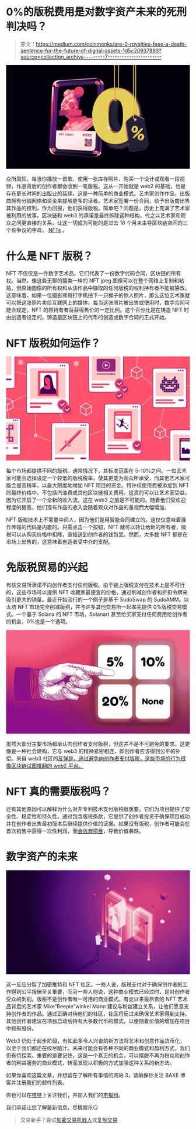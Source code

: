 # 0%的版税费用是对数字资产未来的死刑判决吗？

> 原文：<https://medium.com/coinmonks/are-0-royalties-fees-a-death-sentence-for-the-future-of-digital-assets-1d5c20937893?source=collection_archive---------7----------------------->

![](img/e4e69549b6bf1eb66cf36f6df7974b2b.png)

众所周知，每当你播放一首歌、使用一张库存照片、购买一个设计或观看一段视频，作品背后的创作者都会收到一笔版税。这从一开始就是 web2 的基础，也是存在更长时间的出版业的延续。这是一种简单的商业模式。艺术家创作作品，出版商拥有分销网络和资金来接触更多的读者。艺术家签署一份合同，给予出版商出售其作品的权利，作为回报，他们获得版税。简单吧？问题是，历史上充满了艺术家被利用的故事。区块链和 web3 的承诺是最终拆除这种结构，代之以艺术家和观众之间更直接的关系。让这一切成为可能的是过去 18 个月来主导区块链空间的三个有争议的字母， [NFTs](/block-magnates/utility-nfts-are-nfts-more-than-just-jpegs-36c06f1c90d) 。

# 什么是 NFT 版税？

NFT 不仅仅是一件数字艺术品。它们代表了一份数字代码合同，区块链的所有权。当然，像这些无聊的猿类一样的 NFT jpeg 图像可以在整个网络上复制和粘贴，但原始图像的所有权和从该作品中赚取的任何版税的权利持有者不能被篡改。这意味着，如果一位摄影师用打字机拍下一只猴子的惊人照片，那么这位艺术家就可以把这张照片卖给互联网上的媒体。每当这张照片被出售或使用时，数字合同可能会规定，NFT 的原持有者将获得售价的一定比例。这个百分比是在铸造 NFT 时由创造者设定的。铸造是区块链上的代币的创造或数字合同的正式开始。

# NFT 版税如何运作？

![](img/ddc5f4c0b07dcbc966d18f77a371b4de.png)

每个市场都提供不同的版税。通常情况下，其标准范围在 5-10%之间。一位艺术家可能会选择设定一个较低的版税税率，使其更能为观众所承受，而其他艺术家可能会提高税率，以最大限度地增加 NFT 项目的资金。特许权使用费被添加到 NFT 的最终价格中，不包括汽油费或其他区块链相关费用。这真的可以让艺术家受益，因为它开启了一个全新的收入流，这在 web3 之前是不可能的。随着他们受欢迎程度的提高，他们现有作品的收入会随着观众对作品的重视而大幅增加。

NFT 版税技术上不需要中间人，因为他们是用智能合同建立的。这仅仅意味着操作传输的代码是内置的。只需点击一个按钮，NFT 就可以转让给新的所有者，版税可以从购买价格中扣除，直接送到创作者的钱包里。然而，大多数 NFT 都是在市场上出售的，这意味着创造者受中介的支配。

# 免版税贸易的兴起

有些交易所承诺不向创作者支付任何版税。由于链上版税支付在技术上是不可行的，这些市场可以提供 NFT 收藏家最便宜的价格，通过削减创作者和折扣令牌来吸引更大的销量。最近开始流行的一个例子是基于 SudoSwap 的 SudoAMM。以太坊 NFT 市场完全削减版税，并与许多其他交易所一起率先提供 0%版税交易模式。一个基于 Solana 的 NFT 市场，Solanart 甚至给买家支付任何费用给创作者的机会，0%也是一个选项。

![](img/0e1dd6004d932474aa0bf36b355956b6.png)

虽然大部分主要市场都承认向创作者支付版税，但这并不是不可避免的要求。这更像是一种社会建构，它与 web3 的精神紧密相连，即创作者应该得到公平的补偿。来自 web3 社区的[反弹是，通过避免向创作者支付版税，这些市场的行为很像区块链试图推翻的 web2 平台。](https://decrypt.co/107482/why-nft-creators-collectors-artist-royalties)

# NFT 真的需要版税吗？

还有其他原因可以解释为什么对非专利技术支付版税很重要。它们为项目提供了安全性、稳定性和持久性。通过包含版税条款，它提供了创作者投资于确保项目成功并在创作者出售最初版本后继续提供价值的证据。如果没有版税，创作者可能会在首次销售中获得一次性利润，而[会放弃项目](/@baxe_app/nft-rug-pulls-could-soon-become-history-d7aed6145a19)，导致价值暴跌。

# 数字资产的未来

![](img/28a87664e9fd5313c9453a6904d3f7d2.png)

这一反应分裂了加密推特和 NFT 社区。一些人说，版税支付对于确保创作者的工作得到公平报酬至关重要，而另一些人则说，这种商业模式已经过时，是对创作者受众的剥削。版税不是创作者唯一可用的商业模式。有史以来最昂贵的 NFT 艺术品背后的艺术家 Mike“Beeple”winkel Mann 建议与粉丝建立关系，让他们愿意支持创作者的作品。通过正确对待他们的社区，社区将反过来确保艺术家得到支持。其他创作者建议在项目启动后持有大多数代币的模式，以便随着价值的增加在项目中拥有股份。

Web3 仍处于起步阶段，有如此多令人兴奋的新方法将艺术和创意作品货币化，以至于我们都还在绞尽脑汁。未来可能会有各种不同的商业模式和盈利方式，我们仍有待探索。重要的是要记住，这是一个真正的机会，可以摆脱不再为粉丝和创作者的利益服务的商业模式，转而发现以积极的方式加强这种关系的新方法。

如果你喜欢这篇文章，并想留在了解所有事情的网站 3，请确保你关注 BAXE 博客并注册我们的邮件列表。

你也可以在[推特](https://twitter.com/BaxeApp)上关注我们，并加入我们的[电报组](https://t.me/BaxeCommunity)。

我们承诺让您了解最新信息，尽情娱乐😏

> 交易新手？尝试[加密交易机器人](/coinmonks/crypto-trading-bot-c2ffce8acb2a)或[复制交易](/coinmonks/top-10-crypto-copy-trading-platforms-for-beginners-d0c37c7d698c)